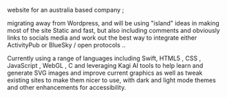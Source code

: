 website for an australia based company ; 

migrating away from Wordpress, and will be using "island" ideas in making most of the site Static and fast, but also including comments and obviously links to socials media and work out the best way to integrate either ActivityPub or BlueSky / open protocols .. 

Currently using a range of languages including Swift, HTML5 , CSS , JavaScript , WebGL , C and leveraging Kagi AI tools to help learn and generate SVG images and improve current graphics as well as tweak existing sites to make them nicer to use, with dark and light mode themes and other enhancements for accessibility.
